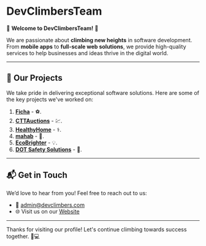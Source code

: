 # DevClimbersTeam

🌟 **Welcome to DevClimbersTeam!** 🌟

We are passionate about **climbing new heights** in software development. From **mobile apps** to **full-scale web solutions**, we provide high-quality services to help businesses and ideas thrive in the digital world.

---

## 🚀 Our Projects
We take pride in delivering exceptional software solutions. Here are some of the key projects we've worked on:

1. [**Ficha**](#) - ⚽.
2. [**CTTAuctions**](#) - 💹.
3. [**HealthyHome**](#) - ⚕️.
4. [**mahab**](#) - 🌱.
5. [**EcoBrighter**](#) - 💡.
6. [**DOT Safety Solutions**](#) - 🚛.

---

## 📬 Get in Touch
We’d love to hear from you! Feel free to reach out to us:

- 📧 [admin@devclimbers.com](mailto:admin@devclimbers.com)
- 🌐 Visit us on our [Website](https://devclimbers.com)

---

Thanks for visiting our profile! Let's continue climbing towards success together. 🚀💻

